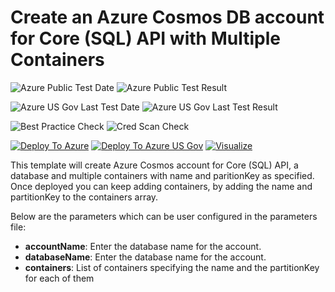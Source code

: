 # Create an Azure Cosmos DB account for Core (SQL) API with Multiple Containers

![Azure Public Test Date](https://azurequickstartsservice.blob.core.windows.net/badges/101-cosmosdb-sql-multiple-containers/PublicLastTestDate.svg)
![Azure Public Test Result](https://azurequickstartsservice.blob.core.windows.net/badges/101-cosmosdb-sql-multiple-containers/PublicDeployment.svg)

![Azure US Gov Last Test Date](https://azurequickstartsservice.blob.core.windows.net/badges/101-cosmosdb-sql-multiple-containers/FairfaxLastTestDate.svg)
![Azure US Gov Last Test Result](https://azurequickstartsservice.blob.core.windows.net/badges/101-cosmosdb-sql-multiple-containers/FairfaxDeployment.svg)

![Best Practice Check](https://azurequickstartsservice.blob.core.windows.net/badges/101-cosmosdb-sql-multiple-containers/BestPracticeResult.svg)
![Cred Scan Check](https://azurequickstartsservice.blob.core.windows.net/badges/101-cosmosdb-sql-multiple-containers/CredScanResult.svg)

[![Deploy To Azure](https://raw.githubusercontent.com/fathym-it/azure-quickstart-templates/master/1-CONTRIBUTION-GUIDE/images/deploytoazure.svg?sanitize=true)](https://portal.azure.com/#create/Microsoft.Template/uri/https%3A%2F%2Fraw.githubusercontent.com%2Ffathym-it%2Fazure-quickstart-templates%2Fmaster%2F101-cosmosdb-sql-multiple-containers%2Fazuredeploy.json)
[![Deploy To Azure US Gov](https://raw.githubusercontent.com/fathym-it/azure-quickstart-templates/master/1-CONTRIBUTION-GUIDE/images/deploytoazuregov.svg?sanitize=true)](https://portal.azure.us/#create/Microsoft.Template/uri/https%3A%2F%2Fraw.githubusercontent.com%2Ffathym-it%2Fazure-quickstart-templates%2Fmaster%2F101-cosmosdb-sql-multiple-containers%2Fazuredeploy.json)
[![Visualize](https://raw.githubusercontent.com/fathym-it/azure-quickstart-templates/master/1-CONTRIBUTION-GUIDE/images/visualizebutton.svg?sanitize=true)](http://armviz.io/#/?load=https%3A%2F%2Fraw.githubusercontent.com%2Ffathym-it%2Fazure-quickstart-templates%2Fmaster%2F101-cosmosdb-sql-multiple-containers%2Fazuredeploy.json)

This template will create Azure Cosmos account for Core (SQL) API, a database and multiple containers with name and paritionKey as specified. Once deployed you can keep adding containers, by adding the name and partitionKey to the containers array.

Below are the parameters which can be user configured in the parameters file:

- **accountName**: Enter the database name for the account.
- **databaseName**: Enter the database name for the account.
- **containers**: List of containers specifying the name and the partitionKey for each of them
